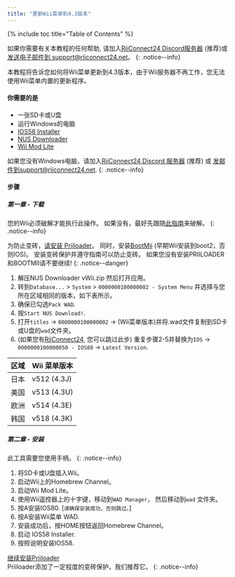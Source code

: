 ```yaml
---
title: "更新Wii菜单到4.3版本"
---
```


{% include toc title="Table of Contents" %}

如果你需要有关本教程的任何帮助, 请加入[RiiConnect24 Discord服务器](https://discord.gg/rc24) (推荐)或 [发送电子邮件到 support@riiconnect24.net](mailto:support@riiconnect24.net)。
{: .notice--info}

本教程将告诉您如何将Wii菜单更新到4.3版本，由于Wii服务器不再工作，您无法使用Wii菜单内置的更新程序。

#### 你需要的是
* 一张SD卡或U盘
* 运行Windows的电脑
* [IOS58 Installer](https://oscwii.org/library/app/ios58-installer)
* [NUS Downloader](https://github.com/WiiDatabase/nusdownloader/releases/latest)
* [Wii Mod Lite](https://oscwii.org/library/app/WiiModLite)

如果您没有Windows电脑，请加入[RiiConnect24 Discord 服务器](https://discord.gg/rc24) (推荐) 或 [发邮件到support@riiconnect24.net](mailto:support@riiconnect24.net).
{: .notice--info}

#### 步骤

##### 第一章 - 下载

您的Wii必须破解才能执行此操作。 如果没有，最好先跟随[此指南](get-started)来破解。
{: .notice--info}

为防止变砖，[请安装 Priiloader](priiloader)。 同时，安装[BootMii](bootmii) (早期Wii安装到boot2，否则IOS)。 安装变砖保护并遵守指南可以防止变砖。 如果您没有安装PRIILOADER和BOOTMII请不要继续!
{: .notice--danger}

1. 解压NUS Downloader vWii.zip 然后打开应用。
1. 转到`Database...` > `System` > `0000000100000002 - System Menu` 并选择与您所在区域相同的版本，如下表所示。
1. 确保已勾选`Pack WAD`.
1. 按`Start NUS Download!`.
1. 打开`titles` -> `0000000100000002` -> (Wii菜单版本)并将.wad文件复制到SD卡或U盘的`wad`文件夹。
1. (如果您有[RiiConnect24](riiconnect24), 您可以跳过此步) 重复步骤2-5并替换为`IOS` -> `0000000100000050 - IOS80` -> `Latest Version`.

| 区域 | Wii 菜单版本    |
| -- | ----------- |
| 日本 | v512 (4.3J) |
| 美国 | v513 (4.3U) |
| 欧洲 | v514 (4.3E) |
| 韩国 | v518 (4.3K) |

##### 第二章 - 安装

此工具需要您使用手柄。
{: .notice--info}

1. 将SD卡或U盘插入Wii。
1. 启动Wii上的Homebrew Channel。
1. 启动Wii Mod Lite。
1. 使用Wii遥控器上的十字键，移动到`WAD Manager`， 然后移动到`wad` 文件夹。
1. 按A安装IOS80. [`请确保安装成功，否则跳过。`]
1. 按A安装Wii菜单 WAD.
1. 安装成功后，按HOME按钮返回Homebrew Channel。
1. 启动 IOS58 Installer.
1. 按照说明安装IOS58.

[继续安装Priiloader](priiloader)<br> Priiloader添加了一定程度的变砖保护，我们推荐它。
{: .notice--info}
